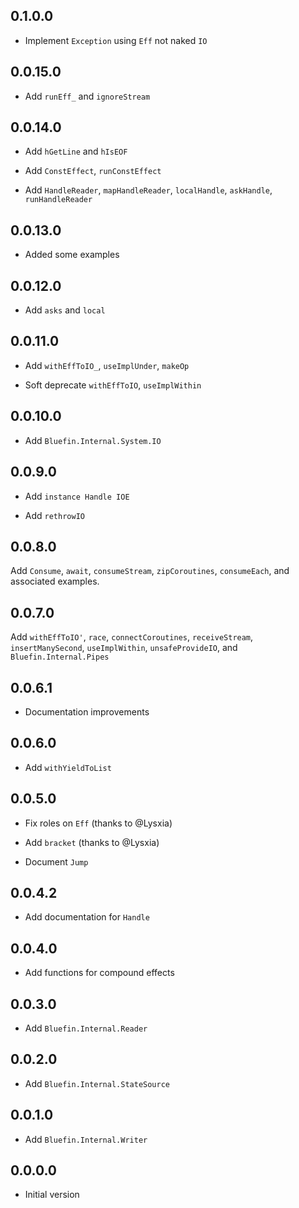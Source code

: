 ## 0.1.0.0

* Implement `Exception` using `Eff` not naked `IO`

## 0.0.15.0

* Add `runEff_` and `ignoreStream`

## 0.0.14.0

* Add `hGetLine` and `hIsEOF`

* Add `ConstEffect`, `runConstEffect`

* Add `HandleReader`, `mapHandleReader`, `localHandle`, `askHandle`,
  `runHandleReader`

## 0.0.13.0

* Added some examples

## 0.0.12.0

* Add `asks` and `local`

## 0.0.11.0

* Add `withEffToIO_`, `useImplUnder`, `makeOp`

* Soft deprecate `withEffToIO`, `useImplWithin`

## 0.0.10.0

* Add `Bluefin.Internal.System.IO`

## 0.0.9.0

* Add `instance Handle IOE`

* Add `rethrowIO`

## 0.0.8.0

Add `Consume`, `await`, `consumeStream`, `zipCoroutines`,
`consumeEach`, and associated examples.

## 0.0.7.0

Add `withEffToIO'`, `race`, `connectCoroutines`, `receiveStream`,
`insertManySecond`, `useImplWithin`, `unsafeProvideIO`, and
`Bluefin.Internal.Pipes`

## 0.0.6.1

* Documentation improvements

## 0.0.6.0

* Add `withYieldToList`

## 0.0.5.0

* Fix roles on `Eff` (thanks to @Lysxia)

* Add `bracket` (thanks to @Lysxia)

* Document `Jump`

## 0.0.4.2

* Add documentation for `Handle`

## 0.0.4.0

* Add functions for compound effects

## 0.0.3.0

* Add `Bluefin.Internal.Reader`

## 0.0.2.0

* Add `Bluefin.Internal.StateSource`

## 0.0.1.0

* Add `Bluefin.Internal.Writer`

## 0.0.0.0

* Initial version
